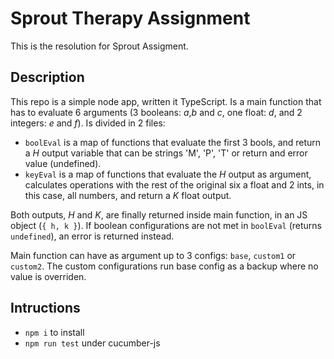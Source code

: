 # Sprout Therapy Assignment

This is the resolution for Sprout Assigment.

## Description

This repo is a simple node app, written it TypeScript. Is a main function that has to evaluate 6 arguments (3 booleans: *a*,*b* and *c*, one float: *d*, and 2 integers: *e* and *f*). 
Is divided in 2 files:
- `boolEval` is a map of functions that evaluate the first 3 bools, and return a *H* output variable that can be strings 'M', 'P', 'T' or return and error value (undefined).
- `keyEval` is a map of functions that evaluate the *H* output as argument, calculates operations with the rest of the original six a float and 2 ints, in this case, all numbers, and return a *K* float output.

Both outputs, *H* and *K*, are finally returned inside main function, in an JS object (`{ h, k }`). If boolean configurations are not met in `boolEval` (returns `undefined`), an error is returned instead.

Main function can have as argument up to 3 configs: `base`, `custom1` or `custom2`. The custom configurations run base config as a backup where no value is overriden.


## Intructions

- `npm i` to install
- `npm run test` under cucumber-js


